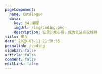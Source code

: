 ```yaml
---
pageComponent: 
  name: Catalogue
  data: 
    key: 04.编程
    imgUrl: /img/coding.png
    description: 记录开发心得，成为全沾点攻城狮
title: 编程
date: 2020-03-11 21:50:55
permalink: /coding
sidebar: false
article: false
comment: false
editLink: false
---
```

